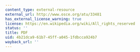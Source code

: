 ```yaml
---
content_type: external-resource
external_url: http://www.osce.org/atu/33481
has_external_license_warning: true
license: https://en.wikipedia.org/wiki/All_rights_reserved
status: ''
title: PDF
uid: 4b21dca9-61b7-45ff-a045-1fdbcca924b7
wayback_url: ''
---
```


